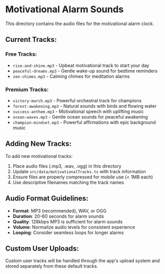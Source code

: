 # Motivational Alarm Sounds

This directory contains the audio files for the motivational alarm clock.

## Current Tracks:

### Free Tracks:
- `rise-and-shine.mp3` - Upbeat motivational track to start your day
- `peaceful-dreams.mp3` - Gentle wake-up sound for bedtime reminders  
- `zen-chimes.mp3` - Calming chimes for meditation alarms

### Premium Tracks:
- `victory-march.mp3` - Powerful orchestral track for champions
- `forest-awakening.mp3` - Natural sounds with birds and flowing water
- `success-anthem.mp3` - Motivational speech with uplifting music
- `ocean-waves.mp3` - Gentle ocean sounds for peaceful awakening
- `champion-mindset.mp3` - Powerful affirmations with epic background music

## Adding New Tracks:

To add new motivational tracks:

1. Place audio files (.mp3, .wav, .ogg) in this directory
2. Update `src/data/motivationalTracks.ts` with track information
3. Ensure files are properly compressed for mobile use (< 1MB each)
4. Use descriptive filenames matching the track names

## Audio Format Guidelines:

- **Format**: MP3 (recommended), WAV, or OGG
- **Duration**: 20-60 seconds for alarm sounds
- **Quality**: 128kbps MP3 is sufficient for alarm sounds
- **Volume**: Normalize audio levels for consistent experience
- **Looping**: Consider seamless loops for longer alarms

## Custom User Uploads:

Custom user tracks will be handled through the app's upload system and stored separately from these default tracks.
